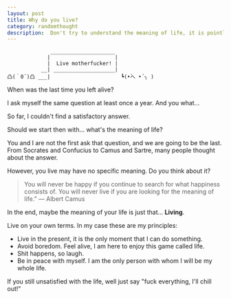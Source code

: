 ```yaml
---
layout: post
title: Why do you live?
category: randomthought
description:  Don't try to understand the meaning of life, it is pointless.  There wasn't a specific reason behind our birth, we are just here.  
---
```


```
              _____________________
             |                     |
             |  Live motherfucker! |
           __| ____________________|  
凸(｀0´)凸 ___|                       ┗(•̀へ •́ ╮ )

``` 

When was the last time you left alive?

I ask myself the same question at least once a year. And you what... 

So far, I couldn't find a satisfactory answer.

Should we start then with... what's the meaning of life?

You and I are not the first ask that question, and we are going to be the last. 
From Socrates and Confucius to  Camus and Sartre, many people thought about the answer.

However, you live may have no specific meaning. Do you think about it? 

> You will never be happy if you continue to search for what happiness consists of. You will never live if you are looking for the meaning of life.” ― Albert Camus

In the end, maybe the meaning of your life is just that... **Living**.

Live on your own terms. In my case these are my principles:

* Live in the present, it is the only moment that I can do something. 
* Avoid boredom. Feel alive, I am here to enjoy this game called life.
* Shit happens, so laugh.
* Be in peace with myself. I am the only person with whom I will be my whole life.

If you still unsatisfied with the life, well just say "fuck everything, I'll chill out!"


